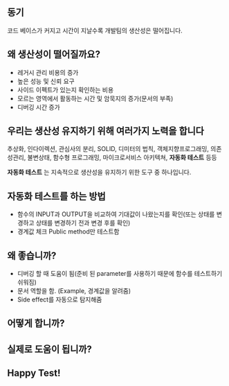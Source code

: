 ## 동기
코드 베이스가 커지고 시간이 지날수록 개발팀의 생산성은 떨어집니다.

## 왜 생산성이 떨어질까요?
- 레거시 관리 비용의 증가
- 높은 성능 및 신뢰 요구
- 사이드 이펙트가 있는지 확인하는 비용
- 모르는 영역에서 활동하는 시간 및 암묵지의 증가(문서의 부족)
- 디버깅 시간 증가

## 우리는 생산성 유지하기 위해 여러가지 노력을 합니다
추상화, 인다이렉션, 관심사의 분리, SOLID, 디미터의 법칙, 객체지향프로그래밍, 의존성관리, 불변상태, 함수형 프로그래밍, 마이크로서비스 아키텍쳐, **자동화 테스트** 등등

**자동화 테스트** 는 지속적으로 생산성을 유지하기 위한 도구 중 하나입니다.

## 자동화 테스트를 하는 방법
- 함수의 INPUT과 OUTPUT을 비교하여 기대값이 나왔는지를 확인(또는 상태를 변경하고 상태를 변경하기 전과 변경 후를 확인)
- 경계값 체크
Public method만 테스트함

## 왜 좋습니까?

- 디버깅 할 때 도움이 됨(준비 된 parameter를 사용하기 때문에 함수를 테스트하기 쉬워짐)
- 문서 역할을 함. (Example, 경계값을 알려줌)
- Side effect를 자동으로 탐지해줌

## 어떻게 합니까?

## 실제로 도움이 됩니까?
## Happy Test!
